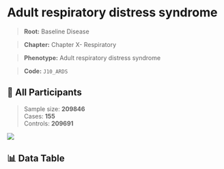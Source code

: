 # Adult respiratory distress syndrome

> **Root:** Baseline Disease  

> **Chapter:** Chapter X- Respiratory  

> **Phenotype:** Adult respiratory distress syndrome  

> **Code:** `J10_ARDS`

## 🧪 All Participants  
> Sample size: **209846**  
> Cases: **155**  
> Controls: **209691**
<img src="/Sensitive/Figures/ALL/Incidence/J10_ARDS.png"/>

## 📊 Data Table
<CsvTableMRF src="/Sensitive/Data/ALL/Incidence/COX_J10_ARDS.csv"/>

